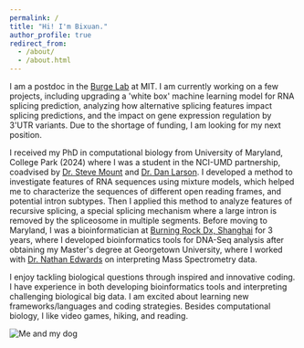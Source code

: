 ```yaml
---
permalink: /
title: "Hi! I'm Bixuan."
author_profile: true
redirect_from: 
  - /about/
  - /about.html
---
```


I am a postdoc in the [Burge Lab](https://www.genes.mit.edu/) at MIT. I am currently working on a few projects, including upgrading a 'white box' machine learning model for RNA splicing prediction, analyzing how alternative splicing features impact splicing predictions, and the impact on gene expression regulation by 3'UTR variants. Due to the shortage of funding, I am looking for my next position. 

I received my PhD in computational biology from University of Maryland, College Park (2024) where I was a student in the NCI-UMD partnership, coadvised by [Dr. Steve Mount](https://biology.umd.edu/people/steve-mount) and [Dr. Dan Larson](https://ccr.cancer.gov/staff-directory/daniel-r-larson). I developed a method to investigate features of RNA sequences using mixture models, which helped me to characterize the sequences of different open reading frames, and potential intron subtypes. Then I applied this method to analyze features of recursive splicing, a special splicing mechanism where a large intron is removed by the spliceosome in multiple segments.
Before moving to Maryland, I was a bioinformatician at [Burning Rock Dx, Shanghai](https://us.brbiotech.com/) for 3 years, where I developed bioinformatics tools for DNA-Seq analysis after obtaining my Master's degree at Georgetown University, where I worked with [Dr. Nathan Edwards](https://edwardslab.bmcb.georgetown.edu/) on interpreting Mass Spectrometry data.

I enjoy tackling biological questions through inspired and innovative coding. I have experience in both developing bioinformatics tools and interpreting challenging biological big data. I am excited about learning new frameworks/languages and coding strategies. Besides computational biology, I like video games, hiking, and reading.

![Me and my dog](/images/naonao.png)

